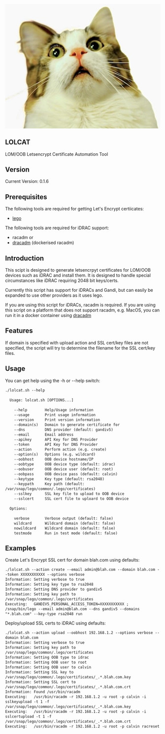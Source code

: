 ![Cat laughing](https://raw.githubusercontent.com/lateralblast/lolcat/master/lolcat.jpg)

LOLCAT
------

LOM/OOB Letsencrypt Certificate Automation Tool

Version
-------

Current Version: 0.1.6

Prerequisites
-------------

The following tools are required for getting Let's Encrypt certiicates:

- [lego](https://go-acme.github.io/lego/)

The following tools are required for iDRAC support:

- racadm or 
- [dracadm](https://github.com/lateralblast/dracadm) (dockerised racadm)

Introduction
------------

This scipt is designed to generate letsencrpyt certificates for LOM/OOB devices such as iDRAC and install them. It is designed to handle special circumstances like iDRAC requiring 2048 bit keys/certs.

Currently this script has support for iDRACs and Gandi, but can easily be expanded to use other providers as it uses lego.

If you are using this script for iDRACs, racadm is required. If you are using this script on a platform that does not support racadm, e.g. MacOS, you can run it in a docker container using [dracadm](https://github.com/lateralblast/dracadm)

Features
--------

If domain is specified with upload action and SSL cert/key files are not specified,
the script will try to determine the filename for the SSL cert/key files.

Usage
-----

You can get help using the -h or --help switch:

```
./lolcat.sh --help

  Usage: lolcat.sh [OPTIONS...]

    --help        Help/Usage information
    --usage       Print usage information
    --version     Print version information            
    --domain(s)   Domain to generate certificate for
    --dns         DNS provider (default: gandiv5)
    --email       Email address
    --apikey      API Key for DNS Provider
    --token       API Key for DNS Provider
    --action      Perform action (e.g. create)
    --option(s)   Options (e.g. wildcard)
    --oobhost     OOB device hostname/IP
    --oobtype     OOB device type (default: idrac)
    --oobuser     OOB device user (default: root)
    --oobpass     OOB device pass (default: calvin)
    --keytype     Key type (default: rsa2048)
    --keypath     Key path (default: /var/snap/lego/common/.lego/certificates)
    --sslkey      SSL key file to upload to OOB device
    --sslcert     SSL cert file to uploard to OOB device

  Options:

    verbose       Verbose output (default: false)
    wildcard      Wildcard domain (default: false)
    nowildcard    Wildcard domain (default: false)
    testmode      Run in test mode (default: false)  

```

Examples
--------

Create Let's Encrypt SSL cert for domain blah.com using defaults:

```
./lolcat.sh --action create --email admin@blah.com --domain blah.com --token XXXXXXXXXXX --options verbose
Information: Setting verbose to true
Information: Setting key type to rsa2048
Information: Setting DNS provider to gandiv5
Information: Setting key path to /var/snap/lego/common/.lego/certificates
Executing:   GANDIV5_PERSONAL_ACCESS_TOKEN=XXXXXXXXXXX ; /snap/bin/lego --email admin@blah.com --dns gandiv5 --domains "*.blah.com" --key-type rsa2048 run
```

Deploy/upload SSL certs to iDRAC using defaults:

```
./lolcat.sh --action upload --oobhost 192.168.1.2 --options verbose --domain blah.com
Information: Setting verbose to true
Information: Setting key path to /var/snap/lego/common/.lego/certificates
Information: Setting OOB type to idrac
Information: Setting OOB user to root
Information: Setting OOB user to calvin
Information: Setting SSL key to /var/snap/lego/common/.lego/certificates/_.*.blah.com.key
Information: Setting SSL cert to /var/snap/lego/common/.lego/certificates/_.*.blah.com.crt
Information: Found /usr/bin/racadm
Executing:   /usr/bin/racadm -r 192.168.1.2 -u root -p calvin -i sslkeyupload -t 1 -f /var/snap/lego/common/.lego/certificates/_.*.blah.com.key
Executing:   /usr/bin/racadm -r 192.168.1.2 -u root -p calvin -i sslcertupload -t 1 -f /var/snap/lego/common/.lego/certificates/_.*.blah.com.crt
Executing:   /usr/bin/racadm -r 192.168.1.2 -u root -p calvin racreset
```
